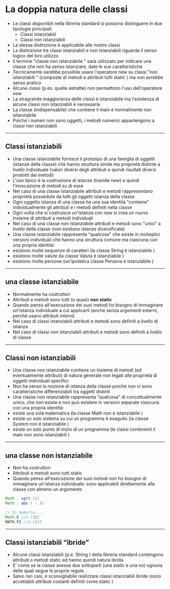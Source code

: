 # La doppia natura delle classi
* Le classi disponibili nella libreria standard si possono distinguere in due tipologie principali:
	* Classi istanziabili
	* Classi non istanziabili
* La stessa distinzione è applicabile alle nostre classi
* La distinzione tra classi istanziabili e non istanziabili riguarda il senso logico del loro utilizzo
* Il termine "classe non istanziabile " sarà utilizzato per indicare una classe che non ha senso istanziare, date le sue caratteristiche
* Tecnicamente sarebbe possibile usare l'operatore new su classi "non istanziabili " (composte di metodi e attributi tutti static ) ma non avrebbe senso pratico
* Alcune classi (p.es. quelle astratte) non permettono l'uso dell'operatore new
* La stragrande maggioranza delle classi è istanziabile ma l'esistenza di alcune classi non istanziabili è necessaria
* La classe (indispensabile) che contiene il main è normalmente non istanziabile
* Poiché i numeri non sono oggetti, i metodi numerici appartengono a classi non istanziabili

---

## Classi istanziabili
* Una classe istanziabile fornisce il prototipo di una famiglia di oggetti (istanze della classe) che hanno struttura simile ma proprietà distinte a livello individuale (valori diversi degli attributi e quindi risultati diversi prodotti dai metodi)
* L'uso tipico è la costruzione di istanze (tramite new) e quindi l'invocazione di metodi su di esse
* Nel caso di una classe istanziabile attributi e metodi rappresentano proprietà possedute da tutti gli oggetti istanza della classe
* Ogni oggetto istanza di una classe ha una sua identità "contiene" individualmente gli attributi e i metodi definiti nella classe
* Ogni volta che si costruisce un'istanza con new si crea un nuovo insieme di attributi e metodi individuali
* Nel caso di una classe non istanziabile attributi e metodi sono "unici" a livello della classe (non esistono istanze diversificate)
* Una classe istanziabile rappresenta "qualcosa" che esiste in molteplici versioni individuali che hanno una struttura comune ma ciascuna con una propria identità:
* esistono molte sequenze di caratteri (la classe String è istanziabile )
* esistono molte valute (la classe Valuta è istanziabile )
* esistono molte persone (un'ipotetica classe Persona è istanziabile )

---


## una classe istanziabile

* Normalmente ha costruttori
* Attributi e metodi sono tutti (o quasi) **non static**
* Quando penso all'esecuzione dei suoi metodi ho bisogno di immaginare un'istanza individuale a cui applicarli (anche senza argomenti esterni, perché usano attributi interni)
* Nel caso di classi istanziabili attributi e metodi sono definiti a livello di istanza
* Nel caso di classi non istanziabili attributi e metodi sono definiti a livello di classe

---

## Classi non istanziabili

* Una classe non istanziabile contiene un insieme di metodi (ed eventualmente attributi) di natura generale non legati alle proprietà di oggetti individuali specifici
* Non ha senso la nozione di istanza della classe poiché non ci sono caratteristiche differenziabili tra oggetti distinti
* Una classe non istanziabile rappresenta "qualcosa" di concettualmente unico, che non esiste e non può esistere in versioni separate ciascuna con una propria identità:
* esiste una sola matematica (la classe Math non è istanziabile )
* esiste un solo sistema su cui un programma è eseguito (la classe System non è istanziabile )
* esiste un solo punto di inizio di un programma (le classi contenenti il main non sono istanziabili )

---


## una classe non istanziabile
* Non ha costruttori
* Attributi e metodi sono tutti static
* Quando penso all'esecuzione dei suoi metodi non ho bisogno di immaginare un'istanza individuale: sono applicabili direttamente alla classe con almeno un argomento

```java
Math . sqrt (2)
Math . abs ( - 3)

// In memoria ...
Math.E //2.7182
MATH.PI //3.1415

```

---


## Classi istanziabili “ibride”
* Alcune classi istanziabili (p.e. String ) della libreria standard contengono attributi o metodi static ed hanno quindi natura ibrida
* E’ come se la classe avesse due sottoparti (una static e una no) ognuna delle quali segue le proprie regole
* Salvo rari casi, è sconsigliabile realizzare classi istanziabili ibride (sono accettabili attributi costanti definiti come static )

